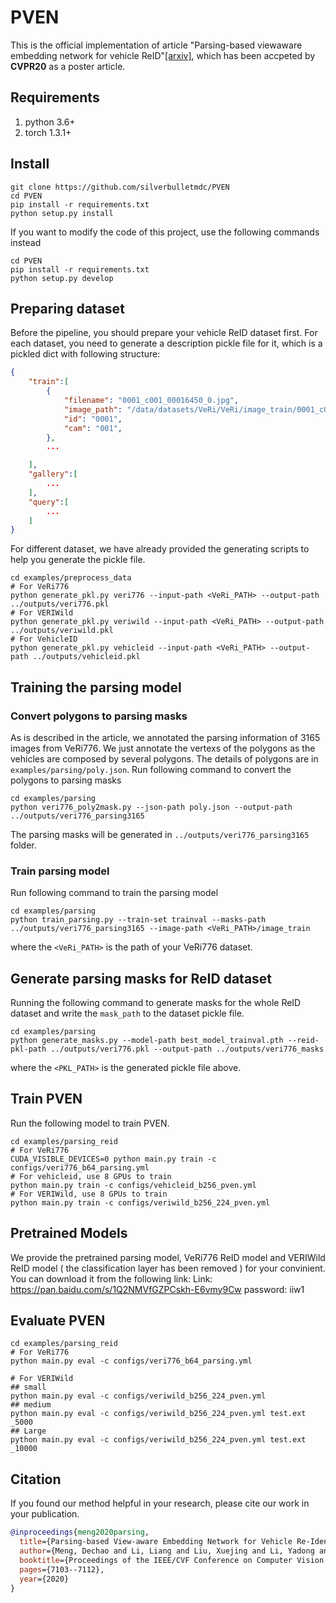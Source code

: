 # PVEN
This is the official implementation of article "Parsing-based viewaware embedding network for vehicle ReID"[[arxiv]](https://arxiv.org/abs/2004.05021), which has been accpeted by **CVPR20** as a poster article.

## Requirements
1. python 3.6+
2. torch 1.3.1+

## Install
```
git clone https://github.com/silverbulletmdc/PVEN
cd PVEN
pip install -r requirements.txt
python setup.py install
```

If you want to modify the code of this project, use the following commands instead
```
cd PVEN
pip install -r requirements.txt
python setup.py develop
```

## Preparing dataset
Before the pipeline, you should prepare your vehicle ReID dataset first.
For each dataset, you need to generate a description pickle file for it, which is a pickled dict with following structure:
```json
{
    "train":[
        {
            "filename": "0001_c001_00016450_0.jpg",
            "image_path": "/data/datasets/VeRi/VeRi/image_train/0001_c001_00016450_0.jpg",
            "id": "0001",
            "cam": "001",
        },
        ...

    ],
    "gallery":[
        ...
    ],
    "query":[
        ...
    ]
}
```

For different dataset, we have already provided the generating scripts to help you generate the pickle file.
```shell
cd examples/preprocess_data
# For VeRi776
python generate_pkl.py veri776 --input-path <VeRi_PATH> --output-path ../outputs/veri776.pkl
# For VERIWild
python generate_pkl.py veriwild --input-path <VeRi_PATH> --output-path ../outputs/veriwild.pkl
# For VehicleID 
python generate_pkl.py vehicleid --input-path <VeRi_PATH> --output-path ../outputs/vehicleid.pkl
```

## Training the parsing model
<!-- We provide the pre-trained segmentation model on `examples/parsing/best_model_trainval.pth` which you can use to generate parsing masks for different datasets. 
If you want to use the model directly, just skip this section.
At the same time, you can also train your own parsing models follow the following instructions. -->

### Convert polygons to parsing masks
As is described in the article, we annotated the parsing information of 3165 images from VeRi776. 
We just annotate the vertexs of the polygons as the vehicles are composed by several polygons.
The details of polygons are in `examples/parsing/poly.json`.
Run following command to convert the polygons to parsing masks
```
cd examples/parsing
python veri776_poly2mask.py --json-path poly.json --output-path ../outputs/veri776_parsing3165
```
The parsing masks will be generated in `../outputs/veri776_parsing3165` folder.

### Train parsing model

Run following command to train the parsing model
```
cd examples/parsing
python train_parsing.py --train-set trainval --masks-path ../outputs/veri776_parsing3165 --image-path <VeRi_PATH>/image_train
```
where the `<VeRi_PATH>` is the path of your VeRi776 dataset.

## Generate parsing masks for ReID dataset
Running the following command to generate masks for the whole ReID dataset and write the `mask_path` to the dataset pickle file. 
```
cd examples/parsing
python generate_masks.py --model-path best_model_trainval.pth --reid-pkl-path ../outputs/veri776.pkl --output-path ../outputs/veri776_masks
```
where the `<PKL_PATH>` is the generated pickle file above. 

## Train PVEN
Run the following model to train PVEN.
```shell
cd examples/parsing_reid
# For VeRi776
CUDA_VISIBLE_DEVICES=0 python main.py train -c configs/veri776_b64_parsing.yml 
# For vehicleid, use 8 GPUs to train
python main.py train -c configs/vehicleid_b256_pven.yml 
# For VERIWild, use 8 GPUs to train
python main.py train -c configs/veriwild_b256_224_pven.yml 
```

## Pretrained Models
We provide the pretrained parsing model, VeRi776 ReID model and VERIWild ReID model ( the classification layer has been removed ) for your convinient.
You can download it from the following link:
Link: https://pan.baidu.com/s/1Q2NMVfGZPCskh-E6vmy9Cw  password: iiw1

## Evaluate PVEN
```shell
cd examples/parsing_reid
# For VeRi776
python main.py eval -c configs/veri776_b64_parsing.yml

# For VERIWild
## small
python main.py eval -c configs/veriwild_b256_224_pven.yml
## medium
python main.py eval -c configs/veriwild_b256_224_pven.yml test.ext _5000
## Large
python main.py eval -c configs/veriwild_b256_224_pven.yml test.ext _10000
```

## Citation
If you found our method helpful in your research, please cite our work in your publication. 
```bibtex
@inproceedings{meng2020parsing,
  title={Parsing-based View-aware Embedding Network for Vehicle Re-Identification},
  author={Meng, Dechao and Li, Liang and Liu, Xuejing and Li, Yadong and Yang, Shijie and Zha, Zheng-Jun and Gao, Xingyu and Wang, Shuhui and Huang, Qingming},
  booktitle={Proceedings of the IEEE/CVF Conference on Computer Vision and Pattern Recognition},
  pages={7103--7112},
  year={2020}
}
```
